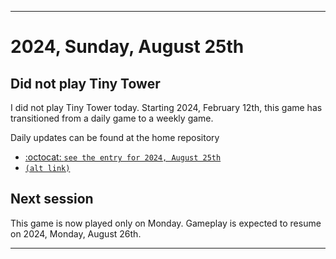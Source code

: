 
***

# 2024, Sunday, August 25th

## Did not play Tiny Tower

<!-- TODO: For each weekly entry, make sure the date is correct. The day of the week should be modified in 4 places !-->

I did not play Tiny Tower today. Starting 2024, February 12th, this game has transitioned from a daily game to a weekly game.

Daily updates can be found at the home repository

- [:octocat: `see the entry for 2024, August 25th`](https://github.com/seanpm2001/SeansLifeArchive_Images_TinyTower/tree/master/tiny%20tower/2024/08_August/25/) 
- [`(alt link)`](/tiny%20tower/2024/08_August/25/)

## Next session

This game is now played only on Monday. Gameplay is expected to resume on 2024, Monday, August 26th.

***
